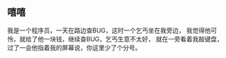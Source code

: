 ## 嘻嘻
我是一个程序员，一天在路边查BUG，这时一个乞丐坐在我旁边，
我觉得他可怜，就给了他一块钱，继续查BUG，乞丐生意不太好，
就在一旁看着我敲键盘，过了一会他指着我的屏幕说，你这里少了个分号。

